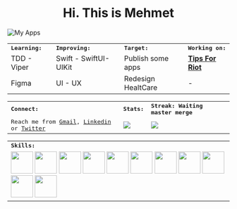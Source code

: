 <h1 align=center> Hi. This is Mehmet </h1>

![My Apps](https://user-images.githubusercontent.com/74152011/201479194-30df9ad9-7cdc-4a4a-a24d-642354a79962.png)

<table>
    <tr>
        <td colspan="2">
        <strong><samp>Learning:</samp></strong>
        </td>
        <td colspan="2">
        <strong><samp>Improving:</samp></strong>
        </td>
        <td colspan="2">
        <strong><samp>Target:</samp></strong>
        </td>
        <td colspan="2">
        <strong><samp>Working on:</samp></strong>
        </td>
    </tr>
    <tr>
        <td colspan="2">
        TDD - Viper
        </td>
        <td colspan="2">
        Swift - SwiftUI- UIKit
        </td>
        <td colspan="2">
        Publish some apps
        </td>
        <td colspan="2">
        <a href="https://github.com/devmehmetates/TipsForRiot-New"><strong>Tips For Riot</strong></a>
        </td>
    </tr>
    <tr>
        <td colspan="2">
        Figma
        </td>
        <td colspan="2">
        UI - UX
        </td>
        <td colspan="2">
        Redesign HealtCare
        </td>
        <td colspan="2">
        -
        </td>
    </tr>
</table>

<table>
    <tr>
        <td colspan="4">
        <strong><samp>Connect:</samp></strong>
        </td>
        <td colspan="2">
        <strong><samp>Stats:</samp></strong>
        </td>
        <td colspan="2">
        <strong><samp>Streak: Waiting master merge </samp></strong>
        </td>
    </tr>
    <tr>
        <td colspan="4" rowspan="2">
        <samp>Reach me from <a href="mailto:devmehmetates@gmail.com">Gmail</a>, <a href=https://www.linkedin.com/in/devmehmetates>Linkedin</a> or <a href=https://twitter.com/devmehmetates>Twitter</a></samp>
        </td>
        <td colspan="2" rowspan="2">
        <a href="https://github-readme-stats.vercel.app/api?username=devmehmetates&count_private=true&hide_border=true&show_icons=true&theme=tokyonight">
        <img src="https://github-readme-stats.vercel.app/api?username=devmehmetates&count_private=true&hide_border=true&show_icons=true&theme=tokyonight">
        </a>
        </td>
        <td colspan="2" rowspan="2">
        <a href="https://github-readme-streak-stats.herokuapp.com/?user=devmehmetates&hide_border=true&theme=tokyonight">
        <img src="https://github-readme-streak-stats.herokuapp.com/?user=devmehmetates&hide_border=true&theme=tokyonight">
        </a>
        </td>
    </tr>
</table>

<table>
    <tr>
        <td colspan="8">
        <strong><samp>Skills:</samp></strong>
        </td>
    </tr>
        <tr>
        <td colspan="8">
        <a href="https://developer.apple.com/swift/"><img src="https://img.icons8.com/color/480/000000/swift.png" width=50></a>
        <a href="https://developer.apple.com/xcode/swiftui/"><img src="https://img.icons8.com/color/480/000000/swiftui.png" width=50></a>
        <a href="https://developer.apple.com/xcode/"><img src="https://img.icons8.com/color/480/000000/xcode.png" width=50></a>
        <a href="https://dart.dev/"><img src="https://img.icons8.com/color/480/000000/dart.png" width=50></a>
        <a href="https://flutter.dev/"><img src="https://img.icons8.com/color/480/000000/flutter.png" width=50></a>
        <a href="https://code.visualstudio.com/"><img src="https://img.icons8.com/color/480/000000/visual-studio-code-2019.png" width=50></a>
        <a href="https://developer.android.com/studio"><img src="https://img.icons8.com/color/480/000000/android-studio.png" width=50></a>
        <a href="https://www.figma.com/"><img src="https://img.icons8.com/color/480/000000/figma.png" width=50></a>
        <a href="https://www.adobe.com/tr/products/xd.html"><img src="https://img.icons8.com/color/480/000000/adobe-xd--v1.png" width=50></a>
        <a href="https://git-scm.com/"><img src="https://img.icons8.com/color/480/000000/git.png" width=50></a>
        <a href="https://firebase.google.com/"><img src="https://img.icons8.com/color/480/000000/firebase.png" width=50></a>
        </td>
    </tr>
</table>

